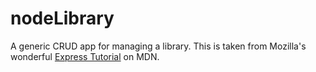 # nodeLibrary

A generic CRUD app for managing a library. This is taken from Mozilla's wonderful [Express Tutorial](https://developer.mozilla.org/en-US/docs/Learn/Server-side/Express_Nodejs) on MDN.
